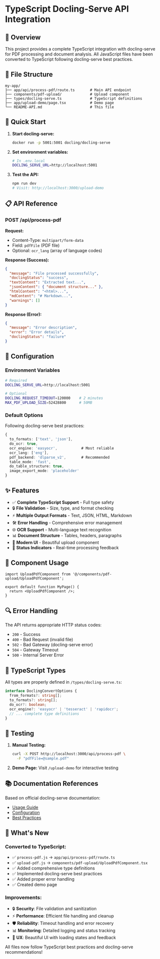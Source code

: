 # TypeScript Docling-Serve API Integration

## 🎯 Overview

This project provides a complete TypeScript integration with docling-serve for PDF processing and document analysis. All JavaScript files have been converted to TypeScript following docling-serve best practices.

## 📁 File Structure

```
my-app/
├── app/api/process-pdf/route.ts       # Main API endpoint
├── components/pdf-upload/             # Upload component
├── types/docling-serve.ts             # TypeScript definitions
├── app/upload-demo/page.tsx           # Demo page
└── README-API.md                      # This file
```

## 🚀 Quick Start

1. **Start docling-serve:**
   ```bash
   docker run -p 5001:5001 docling/docling-serve
   ```

2. **Set environment variables:**
   ```bash
   # In .env.local
   DOCLING_SERVE_URL=http://localhost:5001
   ```

3. **Test the API:**
   ```bash
   npm run dev
   # Visit: http://localhost:3000/upload-demo
   ```

## 📋 API Reference

### POST /api/process-pdf

**Request:**
- Content-Type: `multipart/form-data`
- Field: `pdfFile` (PDF file)
- Optional: `ocr_lang` (array of language codes)

**Response (Success):**
```json
{
  "message": "File processed successfully",
  "doclingStatus": "success",
  "textContent": "Extracted text...",
  "jsonContent": { "document structure..." },
  "htmlContent": "<html>...",
  "mdContent": "# Markdown...",
  "warnings": []
}
```

**Response (Error):**
```json
{
  "message": "Error description",
  "error": "Error details",
  "doclingStatus": "failure"
}
```

## 🔧 Configuration

### Environment Variables

```bash
# Required
DOCLING_SERVE_URL=http://localhost:5001

# Optional
DOCLING_REQUEST_TIMEOUT=120000    # 2 minutes
MAX_PDF_UPLOAD_SIZE=52428800      # 50MB
```

### Default Options

Following docling-serve best practices:

```typescript
{
  to_formats: ['text', 'json'],
  do_ocr: true,
  ocr_engine: 'easyocr',           # Most reliable
  ocr_lang: ['eng'],
  pdf_backend: 'dlparse_v2',       # Recommended
  table_mode: 'fast',
  do_table_structure: true,
  image_export_mode: 'placeholder'
}
```

## ✨ Features

- ✅ **Complete TypeScript Support** - Full type safety
- 🔒 **File Validation** - Size, type, and format checking
- ⚡ **Multiple Output Formats** - Text, JSON, HTML, Markdown
- 🛠️ **Error Handling** - Comprehensive error management
- 🌐 **OCR Support** - Multi-language text recognition
- 📊 **Document Structure** - Tables, headers, paragraphs
- 🎨 **Modern UI** - Beautiful upload component
- 🚦 **Status Indicators** - Real-time processing feedback

## 🧩 Component Usage

```tsx
import UploadPdfComponent from '@/components/pdf-upload/UploadPdfComponent';

export default function MyPage() {
  return <UploadPdfComponent />;
}
```

## 🔍 Error Handling

The API returns appropriate HTTP status codes:

- `200` - Success
- `400` - Bad Request (invalid file)
- `502` - Bad Gateway (docling-serve error)
- `504` - Gateway Timeout
- `500` - Internal Server Error

## 📝 TypeScript Types

All types are properly defined in `/types/docling-serve.ts`:

```typescript
interface DoclingConvertOptions {
  from_formats?: string[];
  to_formats?: string[];
  do_ocr?: boolean;
  ocr_engine?: 'easyocr' | 'tesseract' | 'rapidocr';
  // ... complete type definitions
}
```

## 🧪 Testing

1. **Manual Testing:**
   ```bash
   curl -X POST http://localhost:3000/api/process-pdf \
     -F "pdfFile=@sample.pdf"
   ```

2. **Demo Page:**
   Visit `/upload-demo` for interactive testing

## 📚 Documentation References

Based on official docling-serve documentation:
- [Usage Guide](https://github.com/docling-project/docling-serve/blob/main/docs/usage.md)
- [Configuration](https://github.com/docling-project/docling-serve/blob/main/docs/configuration.md)
- [Best Practices](https://github.com/docling-project/docling-serve/blob/main/docs/deployment.md)

## 🎉 What's New

### Converted to TypeScript:
- ✅ `process-pdf.js` → `app/api/process-pdf/route.ts`
- ✅ `upload-pdf.js` → `components/pdf-upload/UploadPdfComponent.tsx`
- ✅ Added comprehensive type definitions
- ✅ Implemented docling-serve best practices
- ✅ Added proper error handling
- ✅ Created demo page

### Improvements:
- 🔒 **Security**: File validation and sanitization
- ⚡ **Performance**: Efficient file handling and cleanup
- 🛡️ **Reliability**: Timeout handling and error recovery
- 📊 **Monitoring**: Detailed logging and status tracking
- 🎨 **UX**: Beautiful UI with loading states and feedback

All files now follow TypeScript best practices and docling-serve recommendations! 